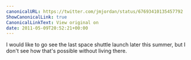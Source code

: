 ```yaml
---
canonicalURL: https://twitter.com/jmjordan/status/67693410135457792
ShowCanonicalLink: true
CanonicalLinkText: View original on
date: 2011-05-09T20:52:21+00:00
---
```

I would like to go see the last space shuttle launch later this summer, but I don't see how that's possible without living there.